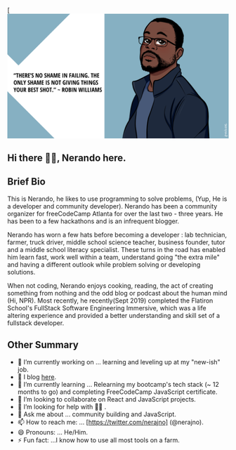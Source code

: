 


[![my banner](https://github.com/Nerajno/nerajno/blob/master/banner.png)

## Hi there ✋🏽, Nerando here. 

## Brief Bio 
 This is Nerando, he likes to use programming to solve problems, (Yup, He is a developer and community developer). Nerando has been a community organizer for freeCodeCamp Atlanta for over the last two - three  years. He has been to a few hackathons and is an infrequent blogger.

Nerando has worn a few hats before becoming a developer : lab technician, farmer, truck driver, middle school science teacher, business founder, tutor and a middle school literacy specialist. These turns in the road has enabled him learn fast, work well within a team, understand going "the extra mile" and having a different outlook while problem solving or developing solutions.

When not coding, Nerando enjoys cooking, reading, the act of creating something from nothing and the odd blog or podcast about the human mind (Hi, NPR). Most recently, he recently(Sept 2019) completed the Flatiron School's FullStack Software Engineering Immersive, which was a life altering experience and provided a better understanding and skill set of a fullstack developer.

## Other Summary
- 🔭 I’m currently working on ... learning and leveling up at my "new-ish" job.
- 📝 I blog [here](https://dev.to/nerajno). 
- 🌱 I’m currently learning ... Relearning my bootcamp's  tech stack (~ 12 months to go) and completing FreeCodeCamp JavaScript certificate.
- 👯 I’m looking to collaborate on React and JavaScript projects. 
- 🤔 I’m looking for help with ☝🏽 .
- 💬 Ask me about ... community building and JavaScript.
- 📫 How to reach me: ... [https://twitter.com/nerajno] (@nerajno).
- 😄 Pronouns: ... He/Him.
- ⚡ Fun fact: ...I know how to use all most tools on a farm. 

